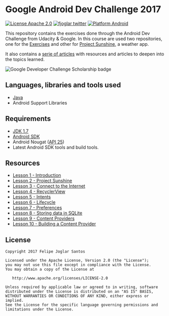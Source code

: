 # Google Android Dev Challenge 2017

[![License Apache 2.0](https://img.shields.io/badge/license-Apache%202.0-green.svg)](https://github.com/fjoglar/android-dev-challenge/blob/master/LICENSE.txt)
[![fjoglar twitter](https://img.shields.io/badge/twitter-@felipejoglar-blue.svg)](http://twitter.com/felipejoglar)
[![Platform Android](https://img.shields.io/badge/platform-Android-blue.svg)](https://www.android.com)

This repository contains the exercises done through the Android Dev Challenge from Udacity & Google. In this course are used two repositories, one for the [Exercises](https://github.com/udacity/ud851-Exercises) and other for [Project Sunshine](https://github.com/udacity/ud851-Sunshine), a weather app.

It also contains a [serie of articles](https://github.com/fjoglar/android-dev-challenge#resources) with resources and articles to deepen into the topics learned.

![Google Developer Challenge Scholarship badge](https://github.com/fjoglar/android-dev-challenge/blob/master/assets/android-dev-challenge-badge.png)


## Languages, libraries and tools used

* [Java](https://docs.oracle.com/javase/7/docs/)
* Android Support Libraries


## Requirements

* [JDK 1.7](http://www.oracle.com/technetwork/java/javase/downloads/java-archive-downloads-javase7-521261.html)
* [Android SDK](https://developer.android.com/studio/index.html)
* Android Nougat ([API 25](https://developer.android.com/about/versions/nougat/android-7.1.html))
* Latest Android SDK tools and build tools.


## Resources

* [Lesson 1 - Introduction](https://github.com/fjoglar/android-dev-challenge/blob/master/articles/lesson-01-welcome.md)
* [Lesson 2 - Project Sunshine](https://github.com/fjoglar/android-dev-challenge/blob/master/articles/lesson-02-project-sunshine.md)
* [Lesson 3 - Connect to the Internet](https://github.com/fjoglar/android-dev-challenge/blob/master/articles/lesson-03-connect-to-the-internet.md)
* [Lesson 4 - RecyclerView](https://github.com/fjoglar/android-dev-challenge/blob/master/articles/lesson-04-recyclerview.md)
* [Lesson 5 - Intents](https://github.com/fjoglar/android-dev-challenge/blob/master/articles/lesson-05-intents.md)
* [Lesson 6 - Lifecycle](https://github.com/fjoglar/android-dev-challenge/blob/master/articles/lesson-06-lifecycle.md)
* [Lesson 7 - Preferences](https://github.com/fjoglar/android-dev-challenge/blob/master/articles/lesson-07-preferences.md)
* [Lesson 8 - Storing data in SQLite](https://github.com/fjoglar/android-dev-challenge/blob/master/articles/lesson-08-storing-data-in-sqlite.md)
* [Lesson 9 - Content Providers](https://github.com/fjoglar/android-dev-challenge/blob/master/articles/lesson-09-content-provider.md)
* [Lesson 10 - Building a Content Provider](https://github.com/fjoglar/android-dev-challenge/blob/master/articles/lesson-10-building-a-content-provider.md)


## License

```
Copyright 2017 Felipe Joglar Santos

Licensed under the Apache License, Version 2.0 (the "License");
you may not use this file except in compliance with the License.
You may obtain a copy of the License at

   http://www.apache.org/licenses/LICENSE-2.0

Unless required by applicable law or agreed to in writing, software
distributed under the License is distributed on an "AS IS" BASIS,
WITHOUT WARRANTIES OR CONDITIONS OF ANY KIND, either express or implied.
See the License for the specific language governing permissions and
limitations under the License.
```
